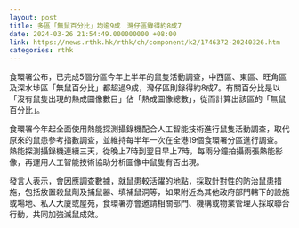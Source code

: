 ```yaml
---
layout: post
title: 多區「無鼠百分比」均逾9成　灣仔區錄得約8成7
date: 2024-03-26 21:54:49.000000000 +08:00
link: https://news.rthk.hk/rthk/ch/component/k2/1746372-20240326.htm
categories: rthk
---
```


食環署公布，已完成5個分區今年上半年的鼠隻活動調查，中西區、東區、旺角區及深水埗區「無鼠百分比」都超過9成，灣仔區則錄得約8成7。有關百分比是以「沒有鼠隻出現的熱成圖像數目」佔「熱成圖像總數」，從而計算出該區的「無鼠百分比」。

食環署今年起全面使用熱能探測攝錄機配合人工智能技術進行鼠隻活動調查，取代原來的鼠患參考指數調查，並維持每半年一次在全港19個食環署分區進行調查。熱能探測攝錄機連續三天，從晚上7時到翌日早上7時，每兩分鐘拍攝兩張熱能影像，再運用人工智能技術協助分析圖像中鼠隻有否出現。

發言人表示，會因應調查數據，就鼠患較活躍的地點，採取針對性的防治鼠患措施，包括放置殺鼠劑及捕鼠器、填補鼠洞等，如果附近為其他政府部門轄下的設施或場地、私人大廈或屋苑，食環署亦會邀請相關部門、機構或物業管理人採取聯合行動，共同加強滅鼠成效。
